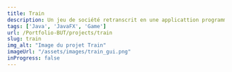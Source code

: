 ```yaml
---
title: Train
description: Un jeu de société retranscrit en une applicattion programmer en java et javaFX.
tags: ['Java', 'JavaFX', 'Game']
url: /Portfolio-BUT/projects/train
slug: train
img_alt: "Image du projet Train"
imageUrl: "/assets/images/train_gui.png"
inProgress: false
---
```

